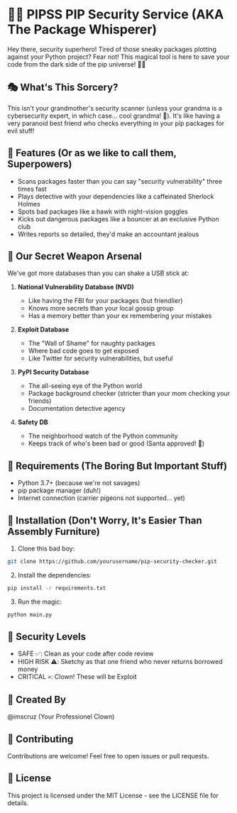 # 🦸‍♂️ PIPSS PIP Security Service (AKA The Package Whisperer)

Hey there, security superhero! Tired of those sneaky packages plotting against your Python project? Fear not! This magical tool is here to save your code from the dark side of the pip universe! 🦹‍♂️

## 🎭 What's This Sorcery?

This isn't your grandmother's security scanner (unless your grandma is a cybersecurity expert, in which case... cool grandma! 👵). It's like having a very paranoid best friend who checks everything in your pip packages for evil stuff!

## 🎪 Features (Or as we like to call them, Superpowers)

- Scans packages faster than you can say "security vulnerability" three times fast
- Plays detective with your dependencies like a caffeinated Sherlock Holmes
- Spots bad packages like a hawk with night-vision goggles
- Kicks out dangerous packages like a bouncer at an exclusive Python club
- Writes reports so detailed, they'd make an accountant jealous

## 🎯 Our Secret Weapon Arsenal

We've got more databases than you can shake a USB stick at:

1. **National Vulnerability Database (NVD)**
   - Like having the FBI for your packages (but friendlier)
   - Knows more secrets than your local gossip group
   - Has a memory better than your ex remembering your mistakes

2. **Exploit Database**
   - The "Wall of Shame" for naughty packages
   - Where bad code goes to get exposed
   - Like Twitter for security vulnerabilities, but useful

3. **PyPI Security Database**
   - The all-seeing eye of the Python world
   - Package background checker (stricter than your mom checking your friends)
   - Documentation detective agency

4. **Safety DB**
   - The neighborhood watch of the Python community
   - Keeps track of who's been bad or good (Santa approved! 🎅)

## 🎪 Requirements (The Boring But Important Stuff)

- Python 3.7+ (because we're not savages)
- pip package manager (duh!)
- Internet connection (carrier pigeons not supported... yet)

## 🎢 Installation (Don't Worry, It's Easier Than Assembly Furniture)

1. Clone this bad boy:
```bash
git clone https://github.com/yourusername/pip-security-checker.git
```

2. Install the dependencies:
```bash
pip install -r requirements.txt
```
3. Run the magic:
```bash
python main.py
```
## 🎯 Security Levels
- SAFE ✅: Clean as your code after code review
- HIGH RISK ⚠️: Sketchy as that one friend who never returns borrowed money
- CRITICAL 💀: Clown! These will be Exploit

## 🎪 Created By
@imscruz (Your Professionel Clown)

## 🥵 Contributing
Contributions are welcome! Feel free to open issues or pull requests.

## 🤡 License
This project is licensed under the MIT License - see the LICENSE file for details.
